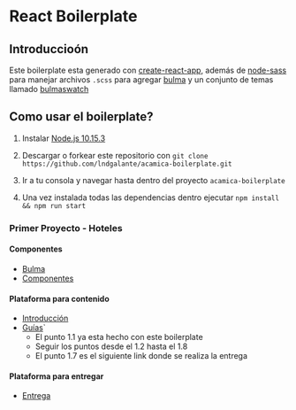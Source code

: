 # React Boilerplate

## Introduccioón

Este boilerplate esta generado con [create-react-app](https://github.com/facebook/create-react-app), además de [node-sass](https://github.com/sass/node-sass) para manejar archivos `.scss` para agregar [bulma](https://bulma.io/) y un conjunto de temas llamado [bulmaswatch](https://jenil.github.io/bulmaswatch)

## Como usar el boilerplate?

1. Instalar [Node.js 10.15.3](https://nodejs.org/en)

2) Descargar o forkear este repositorio con `git clone https://github.com/lndgalante/acamica-boilerplate.git`

3. Ir a tu consola y navegar hasta dentro del proyecto `acamica-boilerplate`

4) Una vez instalada todas las dependencias dentro ejecutar `npm install && npm run start`

### Primer Proyecto - Hoteles

#### Componentes

- [Bulma](https://bulma.io/documentation)
- [Componentes](https://s3.amazonaws.com/resources.acamica.com/contenidos/react/hotels/components.pdf)

#### Plataforma para contenido

- [Introducción](https://www.acamica.com/cursos/491/)
- [Guías](https://www.acamica.com/cursos/495/)`
  - El punto 1.1 ya esta hecho con este boilerplate
  - Seguir los puntos desde el 1.2 hasta el 1.8
  - El punto 1.7 es el siguiente link donde se realiza la entrega

#### Plataforma para entregar

- [Entrega](https://www.acamica.com/clases/10706//entrega)
